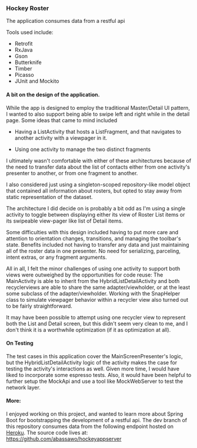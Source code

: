 ### Hockey Roster

The application consumes data from a restful api

Tools used include:

- Retrofit
- RxJava
- Gson
- Butterknife
- Timber
- Picasso
- JUnit and Mockito

#### A bit on the design of the application.

While the app is designed to employ the traditional Master/Detail UI pattern, I wanted to also support being able to swipe left and right while in the detail page. Some ideas that came to mind included

 - Having a ListActivity that hosts a ListFragment, and that navigates to another activity with a viewpager in it.

 - Using one activity to manage the two distinct fragments

I ultimately wasn't comfortable with either of these architectures because of the need to transfer data about the list of contacts either from one activity's presenter to another, or from one fragment to another.

I also considered just using a singleton-scoped repository-like model object that contained all information about rosters, but opted to stay away from static representation of the dataset.

The architecture I did decide on is probably a bit odd as I'm using a single activity to toggle between displaying either its view of Roster List items or its swipeable view-pager like list of Detail items.

Some difficulties with this design included having to put more care and attention to orientation changes, transitions, and managing the toolbar's state. Benefits included not having to transfer any data and just maintaining all of the roster data in one presenter. No need for serializing, parceling, intent extras, or any fragment arguments.

All in all, I felt the minor challenges of using one activity to support both views were outweighed by the opportunities for code reuse: The MainActivity is able to inherit from the HybridListDetailActivity and both recyclerviews are able to share the same adapter/viewholder, or at the least some subclass of the adapter/viewholder. Working with the SnapHelper class to simulate viewpager behavior within a recycler view also turned out to be fairly straightforward.

It may have been possible to attempt using one recycler view to represent both the List and Detail screen, but this didn't seem very clean to me, and I don't think it is a worthwhile optimization (if it as optimization at all).

#### On Testing

The test cases in this application cover the MainScreenPresenter's logic, but the HybridListDetailActivity logic of the activity makes the case for testing the activity's interactions as well. Given more time, I would have liked to incorporate some espresso tests. Also, it would have been helpful to further setup the MockApi and use a tool like MockWebServer to test the network layer.

#### More: 

I enjoyed working on this project, and wanted to learn more about Spring Boot for bootstrapping the development of a restful api. The dev branch of this repository consumes data from the following endpoint hosted on [Heroku](https://hockeyserver.herokuapp.com/api/v1/roster). The source code lives at: https://github.com/abassawo/hockeyappserver
